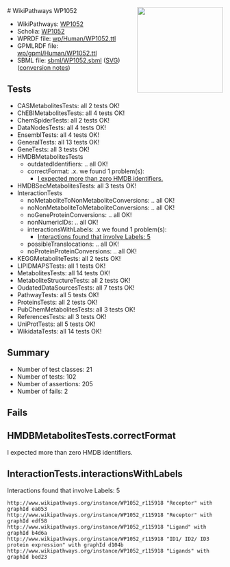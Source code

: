 <img style="float: right; width: 200px" src="../logo.png" />
# WikiPathways WP1052

* WikiPathways: [WP1052](https://identifiers.org/wikipathways:WP1052)
* Scholia: [WP1052](https://scholia.toolforge.org/wikipathways/WP1052)
* WPRDF file: [wp/Human/WP1052.ttl](../wp/Human/WP1052.ttl)
* GPMLRDF file: [wp/gpml/Human/WP1052.ttl](../wp/gpml/Human/WP1052.ttl)
* SBML file: [sbml/WP1052.sbml](../sbml/WP1052.sbml) ([SVG](../sbml/WP1052.svg)) ([conversion notes](../sbml/WP1052.txt))

## Tests
* CASMetabolitesTests: all 2 tests OK!
* ChEBIMetabolitesTests: all 4 tests OK!
* ChemSpiderTests: all 2 tests OK!
* DataNodesTests: all 4 tests OK!
* EnsemblTests: all 4 tests OK!
* GeneralTests: all 13 tests OK!
* GeneTests: all 3 tests OK!
* HMDBMetabolitesTests
    * outdatedIdentifiers: .. all OK!
    * correctFormat: .x. we found 1 problem(s):
        * [I expected more than zero HMDB identifiers.](#ad154c1e)
* HMDBSecMetabolitesTests: all 3 tests OK!
* InteractionTests
    * noMetaboliteToNonMetaboliteConversions: .. all OK!
    * noNonMetaboliteToMetaboliteConversions: .. all OK!
    * noGeneProteinConversions: .. all OK!
    * nonNumericIDs: .. all OK!
    * interactionsWithLabels: .x we found 1 problem(s):
        * [Interactions found that involve Labels: 5](#630d267c)
    * possibleTranslocations: .. all OK!
    * noProteinProteinConversions: .. all OK!
* KEGGMetaboliteTests: all 2 tests OK!
* LIPIDMAPSTests: all 1 tests OK!
* MetabolitesTests: all 14 tests OK!
* MetaboliteStructureTests: all 2 tests OK!
* OudatedDataSourcesTests: all 7 tests OK!
* PathwayTests: all 5 tests OK!
* ProteinsTests: all 2 tests OK!
* PubChemMetabolitesTests: all 3 tests OK!
* ReferencesTests: all 3 tests OK!
* UniProtTests: all 5 tests OK!
* WikidataTests: all 14 tests OK!


## Summary

* Number of test classes: 21
* Number of tests: 102
* Number of assertions: 205
* Number of fails: 2

## Fails

<a name="ad154c1e" />

## HMDBMetabolitesTests.correctFormat

I expected more than zero HMDB identifiers.
<a name="630d267c" />

## InteractionTests.interactionsWithLabels

Interactions found that involve Labels: 5
```
http://www.wikipathways.org/instance/WP1052_r115918 "Receptor" with graphId ea053
http://www.wikipathways.org/instance/WP1052_r115918 "Receptor" with graphId edf58
http://www.wikipathways.org/instance/WP1052_r115918 "Ligand" with graphId b4d6a
http://www.wikipathways.org/instance/WP1052_r115918 "ID1/ ID2/ ID3 protein expression" with graphId d104b
http://www.wikipathways.org/instance/WP1052_r115918 "Ligands" with graphId bed23
```

